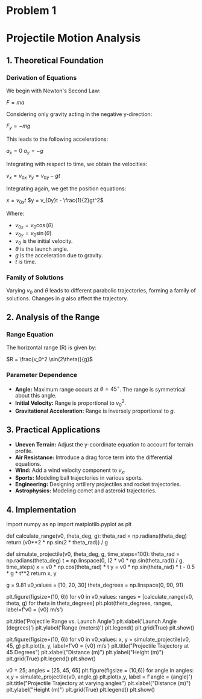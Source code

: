 # Problem 1

# Projectile Motion Analysis

## 1. Theoretical Foundation

### Derivation of Equations

We begin with Newton's Second Law:

$F = ma$

Considering only gravity acting in the negative y-direction:

$F_y = -mg$

This leads to the following accelerations:

$a_x = 0$
$a_y = -g$

Integrating with respect to time, we obtain the velocities:

$v_x = v_{0x}$
$v_y = v_{0y} - gt$

Integrating again, we get the position equations:

$x = v_{0x}t$
$y = v_{0y}t - \frac{1}{2}gt^2$

Where:

* $v_{0x} = v_0 \cos(\theta)$
* $v_{0y} = v_0 \sin(\theta)$
* $v_0$ is the initial velocity.
* $\theta$ is the launch angle.
* $g$ is the acceleration due to gravity.
* $t$ is time.

### Family of Solutions

Varying $v_0$ and $\theta$ leads to different parabolic trajectories, forming a family of solutions. Changes in $g$ also affect the trajectory.

## 2. Analysis of the Range

### Range Equation

The horizontal range (R) is given by:

$R = \frac{v_0^2 \sin(2\theta)}{g}$

### Parameter Dependence

* **Angle:** Maximum range occurs at $\theta = 45^\circ$. The range is symmetrical about this angle.
* **Initial Velocity:** Range is proportional to $v_0^2$.
* **Gravitational Acceleration:** Range is inversely proportional to $g$.

## 3. Practical Applications

* **Uneven Terrain:** Adjust the y-coordinate equation to account for terrain profile.
* **Air Resistance:** Introduce a drag force term into the differential equations.
* **Wind:** Add a wind velocity component to $v_x$.
* **Sports:** Modeling ball trajectories in various sports.
* **Engineering:** Designing artillery projectiles and rocket trajectories.
* **Astrophysics:** Modeling comet and asteroid trajectories.

## 4. Implementation



import numpy as np
import matplotlib.pyplot as plt

def calculate_range(v0, theta_deg, g):
    theta_rad = np.radians(theta_deg)
    return (v0**2 * np.sin(2 * theta_rad)) / g

def simulate_projectile(v0, theta_deg, g, time_steps=100):
    theta_rad = np.radians(theta_deg)
    t = np.linspace(0, (2 * v0 * np.sin(theta_rad)) / g, time_steps)
    x = v0 * np.cos(theta_rad) * t
    y = v0 * np.sin(theta_rad) * t - 0.5 * g * t**2
    return x, y

g = 9.81
v0_values = [10, 20, 30]
theta_degrees = np.linspace(0, 90, 91)

plt.figure(figsize=(10, 6))
for v0 in v0_values:
    ranges = [calculate_range(v0, theta, g) for theta in theta_degrees]
    plt.plot(theta_degrees, ranges, label=f'v0 = {v0} m/s')

plt.title('Projectile Range vs. Launch Angle')
plt.xlabel('Launch Angle (degrees)')
plt.ylabel('Range (meters)')
plt.legend()
plt.grid(True)
plt.show()

plt.figure(figsize=(10, 6))
for v0 in v0_values:
    x, y = simulate_projectile(v0, 45, g)
    plt.plot(x, y, label=f'v0 = {v0} m/s')
plt.title("Projectile Trajectory at 45 Degrees")
plt.xlabel("Distance (m)")
plt.ylabel("Height (m)")
plt.grid(True)
plt.legend()
plt.show()

v0 = 25;
angles = [25, 45, 65]
plt.figure(figsize = (10,6))
for angle in angles:
    x,y = simulate_projectile(v0, angle,g)
    plt.plot(x,y, label = f'angle = {angle}')
plt.title("Projectile Trajectory at varying angles")
plt.xlabel("Distance (m)")
plt.ylabel("Height (m)")
plt.grid(True)
plt.legend()
plt.show()
